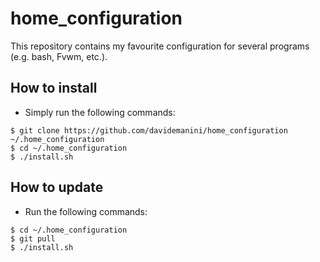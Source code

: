 # home_configuration

This repository contains my favourite configuration for several
programs (e.g. bash, Fvwm, etc.).

## How to install

 * Simply run the following commands:
 
 ``` 
$ git clone https://github.com/davidemanini/home_configuration ~/.home_configuration
$ cd ~/.home_configuration
$ ./install.sh
  ```

## How to update

 * Run the following commands:

``` 
$ cd ~/.home_configuration
$ git pull
$ ./install.sh
```